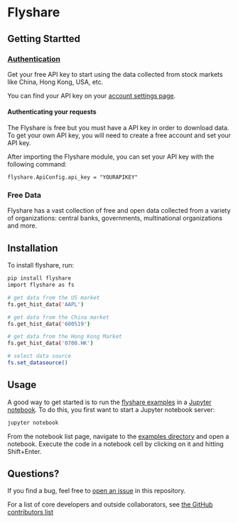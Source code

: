 # Flyshare


## Getting Startted
### [Authentication](http://www.asiabigdata.org/registration/)

Get your free API key to start using the data collected from stock markets like China, Hong Kong, USA, etc.

You can find your API key on your [account settings page](http://www.asiabigdata.org/login/).

#### Authenticating your requests
The Flyshare is free but you must have a API key in order to download data. To get your own API key, you will need to create a free  account and set your API key.

After importing the Flyshare module, you can set your API key with the following command: 
```
flyshare.ApiConfig.api_key = "YOURAPIKEY"
```

### Free Data
Flyshare has a vast collection of free and open data collected from a variety of organizations: 
central banks, governments, multinational organizations and more. 


## Installation

To install flyshare, run:

```bash
pip install flyshare
import flyshare as fs

# get data from the US market
fs.get_hist_data('AAPL')

# get data from the China market
fs.get_hist_data('600519')

# get data from the Hong Kong Market
fs.get_hist_data('0700.HK')

# select data source
fs.set_datasource()

```

## Usage

A good way to get started is to run the [flyshare examples](tutorial) in
a [Jupyter notebook](http://jupyter.org/). To do this, you first want to
start a Jupyter notebook server:

```bash
jupyter notebook
```

From the notebook list page, navigate to the [examples directory](tutorial)
and open a notebook. Execute the code in a notebook cell by clicking on it
and hitting Shift+Enter.


## Questions?

If you find a bug, feel free to [open an issue](https://github.com/duanrb/flyshare/issues) in this repository.


For a list of core developers and outside collaborators, see [the GitHub contributors list](https://github.com/duanrb/flyshare/graphs/contributors)